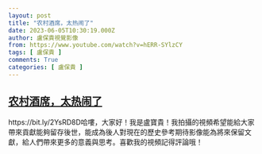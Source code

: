 ```yaml
---
layout: post
title: "农村酒席，太热闹了"
date: 2023-06-05T10:30:19.000Z
author: 盧保貴視覺影像
from: https://www.youtube.com/watch?v=hERR-SYlzCY
tags: [ 盧保貴 ]
comments: True
categories: [ 盧保貴 ]
---
```

<!--1685961019000-->
[农村酒席，太热闹了](https://www.youtube.com/watch?v=hERR-SYlzCY)
------

<div>
https://bit.ly/2YsRD8D哈嘍，大家好！我是盧寶貴！我拍攝的視頻希望能給大家帶來貢獻能夠留存後世，能成為後人對現在的歷史參考期待影像能為將來保留文獻，給人們帶來更多的意義與思考。喜歡我的視頻記得評論哦！
</div>
